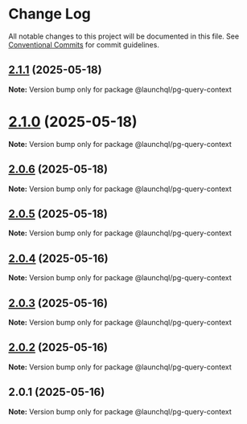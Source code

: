 # Change Log

All notable changes to this project will be documented in this file.
See [Conventional Commits](https://conventionalcommits.org) for commit guidelines.

## [2.1.1](https://github.com/launchql/launchql/compare/@launchql/pg-query-context@2.1.0...@launchql/pg-query-context@2.1.1) (2025-05-18)

**Note:** Version bump only for package @launchql/pg-query-context





# [2.1.0](https://github.com/launchql/launchql/compare/@launchql/pg-query-context@2.0.6...@launchql/pg-query-context@2.1.0) (2025-05-18)

**Note:** Version bump only for package @launchql/pg-query-context





## [2.0.6](https://github.com/launchql/launchql/compare/@launchql/pg-query-context@2.0.5...@launchql/pg-query-context@2.0.6) (2025-05-18)

**Note:** Version bump only for package @launchql/pg-query-context





## [2.0.5](https://github.com/launchql/launchql/compare/@launchql/pg-query-context@2.0.4...@launchql/pg-query-context@2.0.5) (2025-05-18)

**Note:** Version bump only for package @launchql/pg-query-context





## [2.0.4](https://github.com/launchql/launchql/compare/@launchql/pg-query-context@2.0.3...@launchql/pg-query-context@2.0.4) (2025-05-16)

**Note:** Version bump only for package @launchql/pg-query-context





## [2.0.3](https://github.com/launchql/launchql/compare/@launchql/pg-query-context@2.0.2...@launchql/pg-query-context@2.0.3) (2025-05-16)

**Note:** Version bump only for package @launchql/pg-query-context





## [2.0.2](https://github.com/launchql/launchql/compare/@launchql/pg-query-context@2.0.1...@launchql/pg-query-context@2.0.2) (2025-05-16)

**Note:** Version bump only for package @launchql/pg-query-context





## 2.0.1 (2025-05-16)

**Note:** Version bump only for package @launchql/pg-query-context
